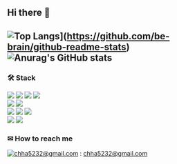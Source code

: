 ## Hi there 👋
![Top Langs](https://github-readme-stats.vercel.app/api/top-langs/?username=be-brain&layout=compact&theme=tokyonight)](https://github.com/be-brain/github-readme-stats)
<br/>
![Anurag's GitHub stats](https://github-readme-stats.vercel.app/api?username=be-brain&count_private=true&show_icons=true&theme=tokyonight)
<br>
---
### 🛠 Stack
<img src="https://img.shields.io/badge/html5-E34F26?style=for-the-badge&logo=html5&logoColor=white">
<img src="https://img.shields.io/badge/css-1572B6?style=for-the-badge&logo=css3&logoColor=white"> 
<img src="https://img.shields.io/badge/javascript-F7DF1E?style=for-the-badge&logo=javascript&logoColor=black">
<img src="https://img.shields.io/badge/typescript-3178C6?style=for-the-badge&logo=typescript&logoColor=white">
<br>
<img src="https://img.shields.io/badge/react-61DAFB?style=for-the-badge&logo=react&logoColor=black">
<img src="https://img.shields.io/badge/nextdotjs-000000?style=for-the-badge&logo=nextdotjs&logoColor=white">
<br>
<img src="https://img.shields.io/badge/reactquery-61DAFB?style=for-the-badge&logo=reactquery&logoColor=white">
<img src="https://img.shields.io/badge/reacthookform-EC5990?style=for-the-badge&logo=reacthookform&logoColor=white">
<img src="https://img.shields.io/badge/firebase-FFCA28?style=for-the-badge&logo=firebase&logoColor=white">
<br>
<img src="https://img.shields.io/badge/github-181717?style=for-the-badge&logo=github&logoColor=white">
<img src="https://img.shields.io/badge/git-F05032?style=for-the-badge&logo=git&logoColor=white">
<br>

### ✉ How to reach me
[![chha5232@gmail.com](https://img.shields.io/badge/Gmail-d14836?style=flat-square&logo=Gmail&logoColor=white&link=mailto:chha5232@gmail.com)](mailto:chha5232@gmail.com) : chha5232@gmail.com
